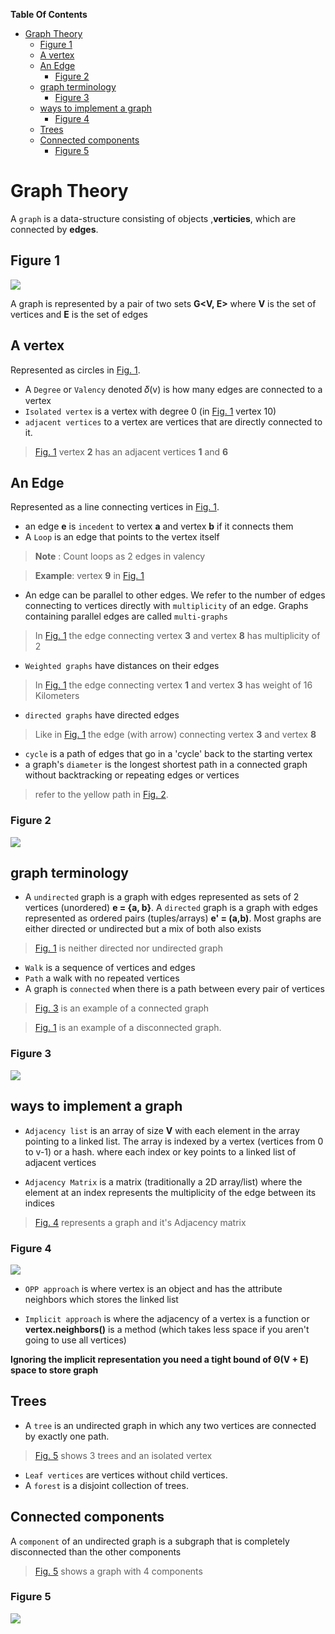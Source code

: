 **Table Of Contents**
<!-- TOC -->

- [Graph Theory](#graph-theory)
    - [Figure 1](#figure-1)
    - [A vertex](#a-vertex)
    - [An Edge](#an-edge)
        - [Figure 2](#figure-2)
    - [graph terminology](#graph-terminology)
        - [Figure 3](#figure-3)
    - [ways to implement a graph](#ways-to-implement-a-graph)
        - [Figure 4](#figure-4)
    - [Trees](#trees)
    - [Connected components](#connected-components)
        - [Figure 5](#figure-5)

<!-- /TOC -->

# Graph Theory

A `graph` is a data-structure consisting of objects ,**verticies**, which are connected by **edges**.

## Figure 1
![](Images/img1.png)

A graph is represented by a pair of two sets **G<V, E>** where **V** is the set of vertices and **E** is the set of edges

## A vertex
Represented as circles in [Fig. 1](#figure-1).
+ A `Degree` or `Valency` denoted 𝛿(v) is how many edges are connected to a vertex
+ `Isolated vertex` is a vertex with degree 0 (in [Fig. 1](#figure-1) vertex 10)
+ `adjacent vertices`  to a vertex are vertices that are directly connected to it.
>[Fig. 1](#figure-1) vertex **2** has an adjacent vertices **1** and **6**

## An Edge
Represented as a line connecting vertices in [Fig. 1](#figure-1).
+ an edge **e** is `incedent` to vertex **a** and vertex **b** if it connects them
+ A `Loop` is an edge that points to the vertex itself
>**Note** : Count loops as 2 edges in valency

>**Example**: vertex **9** in [Fig. 1](#figure-1)
+ An edge can be parallel to other edges. We refer to the number of edges connecting to vertices directly with `multiplicity` of an edge. Graphs containing parallel edges are called `multi-graphs`
>In [Fig. 1](#figure-1) the edge connecting vertex **3** and vertex **8** has multiplicity of 2
+ `Weighted graphs` have distances on their edges
>In [Fig. 1](#figure-1) the edge connecting vertex **1** and vertex **3** has weight of 16 Kilometers
+ `directed graphs` have directed edges
>Like in [Fig. 1](#figure-1) the edge (with arrow) connecting vertex **3** and vertex **8**
+ `cycle` is a path of edges that go in a 'cycle' back to the starting vertex
+ a graph's `diameter` is the longest shortest path in a connected graph without backtracking or repeating edges or vertices
>refer to the yellow path in [Fig. 2](#figure-2).
### Figure 2
![](Images/img3.png)

## graph terminology
+ A `undirected` graph is a graph with edges represented as sets of 2 vertices (unordered) **e = {a, b}**. A `directed` graph is a graph with edges represented as ordered pairs (tuples/arrays) **e' = (a,b)**. Most graphs are either directed or undirected but a mix of both also exists

>[Fig. 1](#figure-1) is neither directed nor undirected graph
+ `Walk` is a sequence of vertices and edges
+ `Path` a walk with no repeated vertices
+ A graph is `connected` when there is a path between every pair of vertices
>[Fig. 3](#figure-3) is an example of a connected graph

>[Fig. 1](#figure-1) is an example of a disconnected graph.

### Figure 3
![](Images/img2.png)

<!--
> `closed walk` is a walk that starts at a vertex and returns to it
> `trivial walk` is a walk that goes through no edges (one vertex)
+ `Trail` is a walk with no repeated edges
>a closed trail is called a `circiut`
>a closed path is a `cycle`. The first and the last vertex can be repeated
-->


## ways to implement a graph

+ `Adjacency list` is an array of size **V** with each element in the array pointing to a linked list. The array is indexed by a vertex (vertices from 0 to v-1) or a hash. where each index or key points to a linked list of adjacent vertices

+ `Adjacency Matrix` is a matrix (traditionally a 2D array/list) where the element at an index represents the multiplicity of the edge between its indices

> [Fig. 4](#figure-4) represents a graph and it's Adjacency matrix

### Figure 4
![](Images/img4.png)

+ `OPP approach` is where vertex is an object and has the attribute neighbors which stores the linked list

+ `Implicit approach` is where the adjacency of a vertex is a function or **vertex.neighbors()** is a method (which takes less space if you aren't going to use all vertices)

**Ignoring the implicit representation you need a tight bound of Θ(V + E) space to store graph**

## Trees
+ A `tree` is an undirected graph in which any two vertices are connected by exactly one path.
> [Fig. 5](#figure-5) shows 3 trees and an isolated vertex
+ `Leaf vertices` are vertices without child vertices.
+ A `forest` is a disjoint collection of trees.

## Connected components
A `component` of an undirected graph is a subgraph that is completely disconnected than the other components
>[Fig. 5](#figure-5) shows a graph with 4 components

### Figure 5
![](Images/img6.png)
